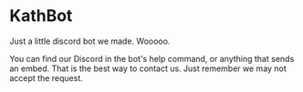 # KathBot
Just a little discord bot we made. Wooooo.

You can find our Discord in the bot's help command, or anything that sends an embed. That is the best way to contact us. Just remember we may not accept the request.
